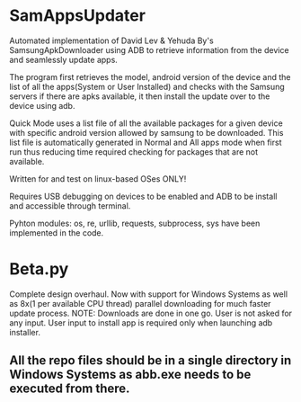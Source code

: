 # SamAppsUpdater
Automated implementation of David Lev &amp; Yehuda By's SamsungApkDownloader using ADB to retrieve information from the device and seamlessly update apps.

The program first retrieves the model, android version of the device and the list of all the apps(System or User Installed) and checks with the Samsung servers if there are apks available, it then install the update over to the device using adb.

Quick Mode uses a list file of all the available packages for a given device with specific android version allowed by samsung to be downloaded. This list file is automatically generated in Normal and All apps mode when first run thus reducing time required checking for packages that are not available.

Written for and test on linux-based OSes ONLY!

Requires USB debugging on devices to be enabled and ADB to be install and accessible through terminal.

Pyhton modules: os, re, urllib, requests, subprocess, sys have been implemented in the code.

# Beta.py
Complete design overhaul. Now with support for Windows Systems as well as 8x(1 per available CPU thread) parallel downloading for much faster update process.
NOTE: Downloads are done in one go. User is not asked for any input. User input to install app is required only when launching adb installer.

All the repo files should be in a single directory in Windows Systems as abb.exe needs to be executed from there.
---------------
